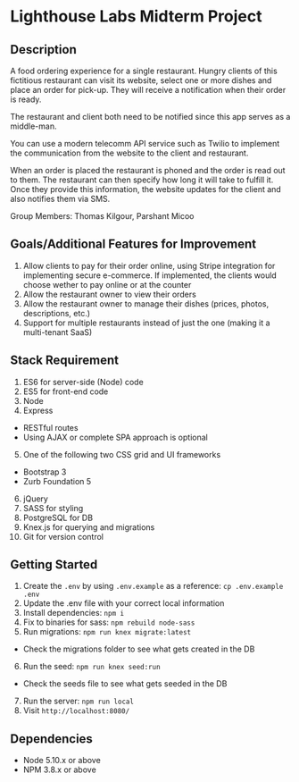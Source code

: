 # Lighthouse Labs Midterm Project

## Description
A food ordering experience for a single restaurant. Hungry clients of this fictitious restaurant can visit its website, select one or more dishes and place an order for pick-up. They will receive a notification when their order is ready.

The restaurant and client both need to be notified since this app serves as a middle-man.

You can use a modern telecomm API service such as Twilio to implement the communication from the website to the client and restaurant.

When an order is placed the restaurant is phoned and the order is read out to them. The restaurant can then specify how long it will take to fulfill it. Once they provide this information, the website updates for the client and also notifies them via SMS.

Group Members: Thomas Kilgour, Parshant Micoo
  
## Goals/Additional Features for Improvement
1. Allow clients to pay for their order online, using Stripe integration for implementing secure e-commerce. If implemented,      the clients would choose wether to pay online or at the counter
2. Allow the restaurant owner to view their orders
3. Allow the restaurant owner to manage their dishes (prices, photos, descriptions, etc.)
4. Support for multiple restaurants instead of just the one (making it a multi-tenant SaaS)

## Stack Requirement
1. ES6 for server-side (Node) code
2. ES5 for front-end code
3. Node
4. Express
  - RESTful routes
  - Using AJAX or complete SPA approach is optional
5. One of the following two CSS grid and UI frameworks
  - Bootstrap 3
  - Zurb Foundation 5
6. jQuery
7. SASS for styling
8. PostgreSQL for DB
9. Knex.js for querying and migrations
10. Git for version control

## Getting Started

1. Create the `.env` by using `.env.example` as a reference: `cp .env.example .env`
2. Update the .env file with your correct local information
3. Install dependencies: `npm i`
4. Fix to binaries for sass: `npm rebuild node-sass`
5. Run migrations: `npm run knex migrate:latest`
  - Check the migrations folder to see what gets created in the DB
6. Run the seed: `npm run knex seed:run`
  - Check the seeds file to see what gets seeded in the DB
7. Run the server: `npm run local`
8. Visit `http://localhost:8080/`

## Dependencies

- Node 5.10.x or above
- NPM 3.8.x or above
